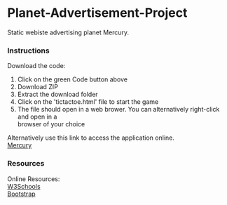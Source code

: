 # Planet-Advertisement-Project

Static webiste advertising planet Mercury.

### Instructions

Download the code:

1. Click on the green Code button above
2. Download ZIP
3. Extract the download folder
4. Click on the 'tictactoe.html' file to start the game
5. The file should open in a web brower. You can alternatively right-click and open in a  
browser of your choice

Alternatively use this link to access the application online.  
[Mercury](https://codepen.io/eggrollcat/pen/rNLLyeP)

### Resources

Online Resources:  
[W3Schools](https://www.w3schools.com/)  
[Bootstrap](https://getbootstrap.com/)

